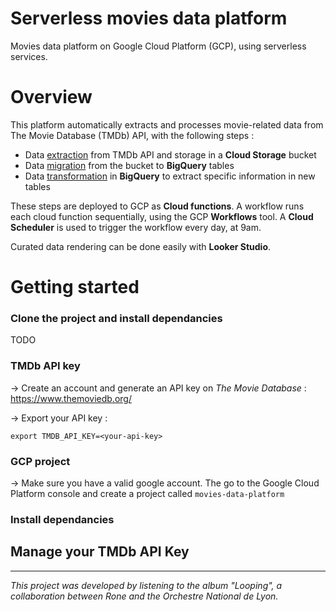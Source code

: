 # Serverless movies data platform
Movies data platform on Google Cloud Platform (GCP), using serverless services.

# Overview

This platform automatically extracts and processes movie-related data from The Movie Database (TMDb) API, with the following steps :

- Data <u>extraction</u> from TMDb API and storage in a __Cloud Storage__ bucket
- Data <u>migration</u> from the bucket to __BigQuery__ tables
- Data <u>transformation</u> in __BigQuery__ to extract specific information in new tables

These steps are deployed to GCP as __Cloud functions__. A workflow runs each cloud function sequentially, using the GCP __Workflows__ tool. A __Cloud Scheduler__ is used to trigger the workflow every day, at 9am.

Curated data rendering can be done easily with __Looker Studio__.

# Getting started

### Clone the project and install dependancies

TODO

### TMDb API key

&rarr; Create an account and generate an API key on _The Movie Database_ : https://www.themoviedb.org/

&rarr; Export your API key :

```
export TMDB_API_KEY=<your-api-key>
```

### GCP project

&rarr; Make sure you have a valid google account. The go to the Google Cloud Platform console and create a project called `movies-data-platform`

### Install dependancies



## Manage your TMDb API Key



---
_This project was developed by listening to the album "Looping", a collaboration between Rone and the Orchestre National de Lyon._
